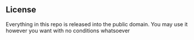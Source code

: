 ## License

Everything in this repo is released into the public domain. You may use it however you want with no conditions whatsoever
